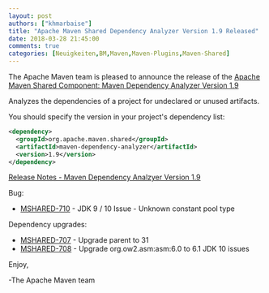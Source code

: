 ```yaml
---
layout: post
authors: ["khmarbaise"]
title: "Apache Maven Shared Dependency Analyzer Version 1.9 Released"
date: 2018-03-28 21:45:00
comments: true
categories: [Neuigkeiten,BM,Maven,Maven-Plugins,Maven-Shared]
---
```

The Apache Maven team is pleased to announce the release of the 
[Apache Maven Shared Component: Maven Dependency Analyzer Version 1.9](https://maven.apache.org/shared/maven-dependency-analyzer/)

Analyzes the dependencies of a project for undeclared or unused artifacts.

You should specify the version in your project's dependency list:

```xml
<dependency>
  <groupId>org.apache.maven.shared</groupId>
  <artifactId>maven-dependency-analyzer</artifactId>
  <version>1.9</version>
</dependency>
```

<!-- more -->

[Release Notes - Maven Dependency Analzyer Version 1.9](https://issues.apache.org/jira/secure/ReleaseNote.jspa?projectId=12317922&version=12342557)

Bug:

 * [MSHARED-710](https://issues.apache.org/jira/browse/MSHARED-710) - JDK 9 / 10 Issue - Unknown constant pool type

Dependency upgrades:

 * [MSHARED-707](https://issues.apache.org/jira/browse/MSHARED-707) - Upgrade parent to 31
 * [MSHARED-708](https://issues.apache.org/jira/browse/MSHARED-708) - Upgrade org.ow2.asm:asm:6.0 to 6.1 JDK 10 issues


Enjoy,

-The Apache Maven team

